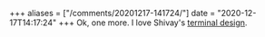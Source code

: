 +++
aliases = ["/comments/20201217-141724/"]
date = "2020-12-17T14:17:24"
+++
Ok, one more. I love Shivay's [terminal design](https://shivaylamba.me/).

